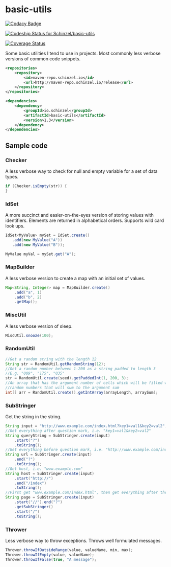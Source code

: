 # basic-utils

[![Codacy Badge](https://api.codacy.com/project/badge/Grade/fff657b5b823421997eeb2db64358f0e)](https://www.codacy.com/app/Kollektiva/basic-utils?utm_source=github.com&amp;utm_medium=referral&amp;utm_content=Schinzel/basic-utils&amp;utm_campaign=Badge_Grade)

[ ![Codeship Status for Schinzel/basic-utils](https://app.codeship.com/projects/742c59b0-b3aa-0134-6585-2a924262b5e8/status?branch=master)](https://app.codeship.com/projects/193508)

[![Coverage Status](https://coveralls.io/repos/github/Schinzel/basic-utils/badge.svg?branch=master)](https://coveralls.io/github/Schinzel/basic-utils?branch=master)

Some basic utilities I tend to use in projects. Most commonly less verbose versions of common code snippets.

```xml
<repositories>
	<repository>
		<id>maven-repo.schinzel.io</id>
		<url>http://maven-repo.schinzel.io/release</url>
	</repository>
</repositories>    

<dependencies>
	<dependency>
		<groupId>io.schinzel</groupId>
		<artifactId>basic-utils</artifactId>
		<version>1.3</version>
	</dependency>
</dependencies>    
```

## Sample code


### Checker
A less verbose way to check for null and empty variable for a set of data types.
```java
if (Checker.isEmpty(str)) {
}
```

### IdSet
A more succinct and easier-on-the-eyes version of storing values with identifiers.
Elements are returned in alphabetical orders. Supports wild card look ups.
 ```java
IdSet<MyValue> mySet = IdSet.create()
	.add(new MyValue("A"))
	.add(new MyValue("B"));

MyValue myVal = mySet.get("A");
```


### MapBuilder
A less verbose version to create a map with an initial set of values.
```java
Map<String, Integer> map = MapBuilder.create()
	.add("a", 1)
	.add("b", 2)
	.getMap();
```

### MiscUtil
A less verbose version of sleep.
```java
MiscUtil.snooze(100);
```

### RandomUtil
```java
//Get a random string with the length 12
String str = RandomUtil.getRandomString(12);
//Get a random number between 1-200 as a string padded to length 3
//E.g. "009", "175", "035"
str = RandomUtil.create(seed).getPaddedInt(1, 200, 3);
//An array that has the argument number of cells which will be filled with
//random numbers that will sum to the argument sum
int[] arr = RandomUtil.create().getIntArray(arrayLength, arraySum);
```


### SubStringer
Get the string in the string.
```java
String input = "http://www.example.com/index.html?key1=val1&key2=val2";
//Get everything after question mark, i.e. "key1=val1&key2=val2"
String queryString = SubStringer.create(input)
	.start("?")
	.toString();
//Get everything before question mark, i.e. "http://www.example.com/index.html"
String url = SubStringer.create(input)
	.end("?")
	.toString();
//Get host, i.e. "www.example.com"
String host = SubStringer.create(input)
	.start("http://")
	.end("/index")
	.toString();
//First get "www.example.com/index.html", then get everything after the slash, i.e. "index.html"
String page = SubStringer.create(input)
	.start("//").end("?")
	.getSubStringer()
	.start("/")
	.toString();				
```

### Thrower
Less verbose way to throw exceptions. Throws well formulated messages.
```java
Thrower.throwIfOutsideRange(value, valueName, min, max);
Thrower.throwIfEmpty(value, valueName);
Thrower.throwIfFalse(true, "A message");
```
